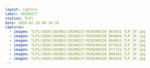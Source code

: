 ```yaml
---
layout: capture
label: 20200227
station: TLP1
date: 2020-02-28 06:34:33
capturas:
  - imagem: TLP1/2020/202002/20200227/M20200228_063433_TLP_1P.jpg
  - imagem: TLP1/2020/202002/20200227/M20200228_064044_TLP_1P.jpg
  - imagem: TLP1/2020/202002/20200227/M20200228_064653_TLP_1P.jpg
  - imagem: TLP1/2020/202002/20200227/M20200228_071618_TLP_1P.jpg
  - imagem: TLP1/2020/202002/20200227/M20200228_071722_TLP_1P.jpg
  - imagem: TLP1/2020/202002/20200227/M20200228_080343_TLP_1P.jpg
  - imagem: TLP1/2020/202002/20200227/M20200228_082639_TLP_1P.jpg
---
```

